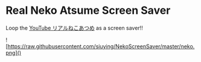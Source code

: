 # Real Neko Atsume Screen Saver

Loop the [YouTube リアルねこあつめ](https://www.youtube.com/watch?v=Zi9cK-lI190) as a screen saver!!

![https://raw.githubusercontent.com/siuying/NekoScreenSaver/master/neko.png]()